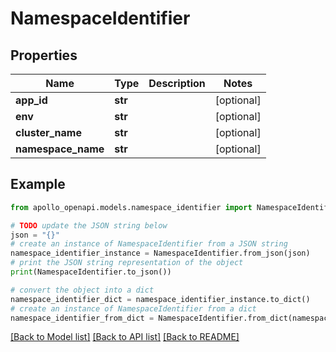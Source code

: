 # NamespaceIdentifier


## Properties

Name | Type | Description | Notes
------------ | ------------- | ------------- | -------------
**app_id** | **str** |  | [optional] 
**env** | **str** |  | [optional] 
**cluster_name** | **str** |  | [optional] 
**namespace_name** | **str** |  | [optional] 

## Example

```python
from apollo_openapi.models.namespace_identifier import NamespaceIdentifier

# TODO update the JSON string below
json = "{}"
# create an instance of NamespaceIdentifier from a JSON string
namespace_identifier_instance = NamespaceIdentifier.from_json(json)
# print the JSON string representation of the object
print(NamespaceIdentifier.to_json())

# convert the object into a dict
namespace_identifier_dict = namespace_identifier_instance.to_dict()
# create an instance of NamespaceIdentifier from a dict
namespace_identifier_from_dict = NamespaceIdentifier.from_dict(namespace_identifier_dict)
```
[[Back to Model list]](../README.md#documentation-for-models) [[Back to API list]](../README.md#documentation-for-api-endpoints) [[Back to README]](../README.md)


